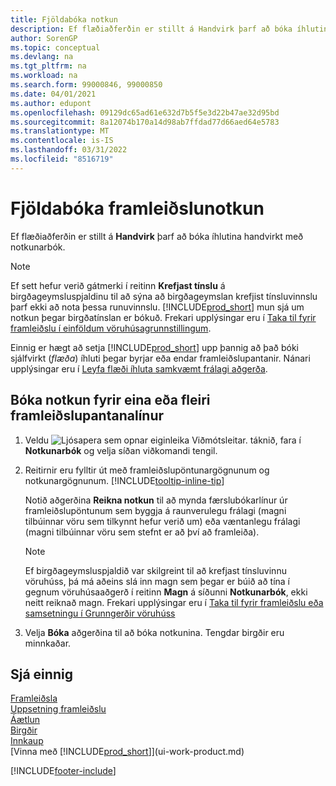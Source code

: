 ```yaml
---
title: Fjöldabóka notkun
description: Ef flæðiaðferðin er stillt á Handvirk þarf að bóka íhlutina handvirkt með notkunarbók.
author: SorenGP
ms.topic: conceptual
ms.devlang: na
ms.tgt_pltfrm: na
ms.workload: na
ms.search.form: 99000846, 99000850
ms.date: 04/01/2021
ms.author: edupont
ms.openlocfilehash: 09129dc65ad61e632d7b5f5e3d22b47ae32d95bd
ms.sourcegitcommit: 8a12074b170a14d98ab7ffdad77d66aed64e5783
ms.translationtype: MT
ms.contentlocale: is-IS
ms.lasthandoff: 03/31/2022
ms.locfileid: "8516719"
---
```

# <a name="batch-post-production-consumption"></a>Fjöldabóka framleiðslunotkun

Ef flæðiaðferðin er stillt á **Handvirk** þarf að bóka íhlutina handvirkt með notkunarbók.  

>[!NOTE]
> Ef sett hefur verið gátmerki í reitinn **Krefjast tínslu** á birgðageymsluspjaldinu til að sýna að birgðageymslan krefjist tínsluvinnslu þarf ekki að nota þessa runuvinnslu. [!INCLUDE[prod_short](includes/prod_short.md)] mun sjá um notkun þegar birgðatínslan er bókuð. Frekari upplýsingar eru í [Taka til fyrir framleiðslu í einföldum vöruhúsagrunnstillingum](warehouse-how-to-pick-for-production.md#pick-for-production-in-basic-warehouse-configurations).  

Einnig er hægt að setja [!INCLUDE[prod_short](includes/prod_short.md)] upp þannig að það bóki sjálfvirkt (*flæða*) íhluti þegar byrjar eða endar framleiðslupantanir. Nánari upplýsingar eru í [Leyfa flæði íhluta samkvæmt frálagi aðgerða](production-how-to-flush-components-according-to-operation-output.md).

## <a name="to-post-consumption-for-one-or-more-production-order-lines"></a>Bóka notkun fyrir eina eða fleiri framleiðslupantanalínur

1. Veldu ![Ljósapera sem opnar eiginleika Viðmótsleitar.](media/ui-search/search_small.png "Segðu mér hvað þú vilt gera") táknið, fara í **Notkunarbók** og velja síðan viðkomandi tengil.  
2. Reitirnir eru fylltir út með framleiðslupöntunargögnunum og notkunargögnunum. [!INCLUDE[tooltip-inline-tip](includes/tooltip-inline-tip_md.md)]  

    Notið aðgerðina **Reikna notkun** til að mynda færslubókarlínur úr framleiðslupöntunum sem byggja á raunverulegu frálagi (magni tilbúinnar vöru sem tilkynnt hefur verið um) eða væntanlegu frálagi (magni tilbúinnar vöru sem stefnt er að því að framleiða).

    > [!NOTE]
    > Ef birgðageymsluspjaldið var skilgreint til að krefjast tínsluvinnu vöruhúss, þá má aðeins slá inn magn sem þegar er búið að tína í gegnum vöruhúsaaðgerð í reitinn **Magn** á síðunni **Notkunarbók**, ekki neitt reiknað magn. Frekari upplýsingar eru í [Taka til fyrir framleiðslu eða samsetningu í Grunngerðir vöruhúss](warehouse-how-to-pick-for-internal-operations-in-advanced-warehousing.md)

3. Velja **Bóka** aðgerðina til að bóka notkunina. Tengdar birgðir eru minnkaðar.

## <a name="see-also"></a>Sjá einnig

[Framleiðsla](production-manage-manufacturing.md)  
[Uppsetning framleiðslu](production-configure-production-processes.md)  
[Áætlun](production-planning.md)  
[Birgðir](inventory-manage-inventory.md)  
[Innkaup](purchasing-manage-purchasing.md)  
[Vinna með [!INCLUDE[prod_short](includes/prod_short.md)]](ui-work-product.md)  

[!INCLUDE[footer-include](includes/footer-banner.md)]
